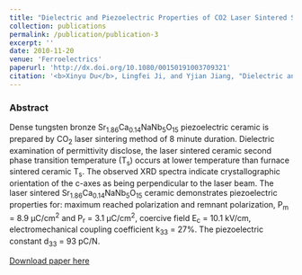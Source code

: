 ```yaml
---
title: "Dielectric and Piezoelectric Properties of CO2 Laser Sintered Sr<sub>1.86</sub>Ca<sub>0.14</sub>NaNb<sub>5</sub>O<sub>15</sub> Piezoelectric Ceramic"
collection: publications
permalink: /publication/publication-3
excerpt: ''
date: 2010-11-20
venue: 'Ferroelectrics'
paperurl: 'http://dx.doi.org/10.1080/00150191003709321'
citation: '<b>Xinyu Du</b>, Lingfei Ji, and Yjian Jiang, "Dielectric and Piezoelectric Properties of CO2 Laser Sintered Sr<sub>1.86</sub>Ca<sub>0.14</sub>NaNb<sub>5</sub>O<sub>15</sub> Piezoelectric Ceramic", <b><i>Ferroelectrics</i> 402,</b> 163-167 (2010)'
---
```

### Abstract

Dense tungsten bronze Sr<sub>1.86</sub>Ca<sub>0.14</sub>NaNb<sub>5</sub>O<sub>15</sub> piezoelectric ceramic is prepared by CO<sub>2</sub> laser sintering method of 8 minute duration. Dielectric examination of permittivity disclose, the laser sintered ceramic second phase transition temperature (T<sub>s</sub>) occurs at lower temperature than furnace sintered ceramic T<sub>s</sub>. The observed XRD spectra indicate crystallographic orientation of the c-axes as being perpendicular to the laser beam. The laser sintered Sr<sub>1.86</sub>Ca<sub>0.14</sub>NaNb<sub>5</sub>O<sub>15</sub> ceramic demonstrates piezoelectric properties for: maximum reached polarization and remnant polarization, P<sub>m</sub> = 8.9 μC/cm<sup>2</sup> and P<sub>r</sub>  = 3.1 μC/cm<sup>2</sup>, coercive field E<sub>c</sub> = 10.1 kV/cm, electromechanical coupling coefficient k<sub>33</sub>  = 27%. The piezoelectric constant d<sub>33</sub> = 93 pC/N.

[Download paper here](http://www.tandfonline.com/doi/abs/10.1080/00150191003709321)
